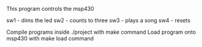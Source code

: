 This program controls the msp430

sw1 - dims the led
sw2 - counts to three
sw3 - plays a song
sw4 - resets

Compile programs inside ./project with make command
Load program onto msp430 with make load command
